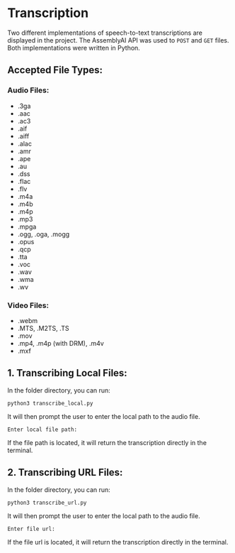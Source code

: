 # Transcription

Two different implementations of speech-to-text transcriptions are displayed in the project. The AssemblyAI API was used to `POST` and `GET` files. Both implementations were written in Python.

## Accepted File Types:
### Audio Files:
* .3ga
* .aac
* .ac3
* .aif
* .aiff
* .alac
* .amr
* .ape
* .au
* .dss
* .flac
* .flv
* .m4a
* .m4b
* .m4p
* .mp3
* .mpga
* .ogg, .oga, .mogg
* .opus
* .qcp
* .tta
* .voc
* .wav
* .wma
* .wv
### Video Files:
* .webm
* .MTS, .M2TS, .TS
* .mov
* .mp4, .m4p (with DRM), .m4v
* .mxf

## 1. Transcribing Local Files:

In the folder directory, you can run:
```
python3 transcribe_local.py
```
It will then prompt the user to enter the local path to the audio file. 
```
Enter local file path:
```
If the file path is located, it will return the transcription directly in the terminal.

## 2. Transcribing URL Files:

In the folder directory, you can run:
```
python3 transcribe_url.py
```
It will then prompt the user to enter the local path to the audio file. 
```
Enter file url:
```
If the file url is located, it will return the transcription directly in the terminal.